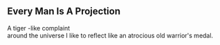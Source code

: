 Every Man Is A Projection
-------------------------
A tiger -like complaint  
around the universe I like to reflect like an atrocious old warrior's medal.  
